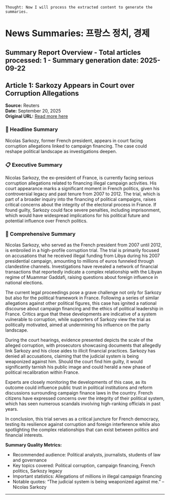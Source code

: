 ```
Thought: Now I will process the extracted content to generate the summaries.
```

# News Summaries: 프랑스 정치, 경제
**Summary Report Overview** - Total articles processed: 1 - Summary generation date: 2025-09-22
---

## Article 1: Sarkozy Appears in Court over Corruption Allegations
**Source:** Reuters  
**Date:** September 20, 2025  
**Original URL:** [Read more here](https://www.reuters.com/world/frances-sarkozy-appears-court-corruption-allegations-2025-09-20/)

### 📱 Headline Summary
Nicolas Sarkozy, former French president, appears in court facing corruption allegations linked to campaign financing. The case could reshape political landscape as investigations deepen.

### 📋 Executive Summary
Nicolas Sarkozy, the ex-president of France, is currently facing serious corruption allegations related to financing illegal campaign activities. His court appearance marks a significant moment in French politics, given his controversial legacy and past tenure from 2007 to 2012. The trial, which is part of a broader inquiry into the financing of political campaigns, raises critical concerns about the integrity of the electoral process in France. If found guilty, Sarkozy could face severe penalties, including imprisonment, which would have widespread implications for his political future and potential influence over French politics. 

### 📖 Comprehensive Summary
Nicolas Sarkozy, who served as the French president from 2007 until 2012, is embroiled in a high-profile corruption trial. The trial is primarily focused on accusations that he received illegal funding from Libya during his 2007 presidential campaign, amounting to millions of euros funneled through clandestine channels. Investigations have revealed a network of financial transactions that reportedly indicate a complex relationship with the Libyan regime of Muammar Gaddafi, raising questions about foreign influence in national elections.

The current legal proceedings pose a grave challenge not only for Sarkozy but also for the political framework in France. Following a series of similar allegations against other political figures, this case has ignited a national discourse about campaign financing and the ethics of political leadership in France. Critics argue that these developments are indicative of a system vulnerable to corruption, while supporters of Sarkozy view the trial as politically motivated, aimed at undermining his influence on the party landscape.

During the court hearings, evidence presented depicts the scale of the alleged corruption, with prosecutors showcasing documents that allegedly link Sarkozy and his close aides to illicit financial practices. Sarkozy has denied all accusations, claiming that the judicial system is being weaponized against him. Should the court find him guilty, it would significantly tarnish his public image and could herald a new phase of political recalibration within France.

Experts are closely monitoring the developments of this case, as its outcome could influence public trust in political institutions and reform discussions surrounding campaign finance laws in the country. French citizens have expressed concerns over the integrity of their political system, which has seen numerous scandals involving high-ranking officials in past years.

In conclusion, this trial serves as a critical juncture for French democracy, testing its resilience against corruption and foreign interference while also spotlighting the complex relationships that can exist between politics and financial interests.

**Summary Quality Metrics:**
- Recommended audience: Political analysts, journalists, students of law and governance
- Key topics covered: Political corruption, campaign financing, French politics, Sarkozy legacy
- Important statistics: Allegations of millions in illegal campaign financing
- Notable quotes: “The judicial system is being weaponized against me.” – Nicolas Sarkozy
---
